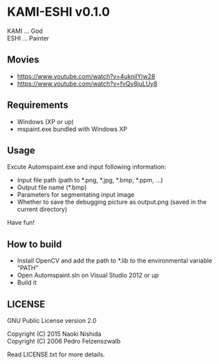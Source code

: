 # KAMI-ESHI v0.1.0

KAMI ... God  
ESHI ... Painter

## Movies
* https://www.youtube.com/watch?v=4uknilYjw28
* https://www.youtube.com/watch?v=fvQy8juLUy8

## Requirements
* Windows (XP or up)
* mspaint.exe bundled with Windows XP

## Usage
Excute Automspaint.exe and input following information:

* Input file path (path to *.png, *.jpg, *.bmp, *.ppm, ...)
* Output file name (*.bmp)
* Parameters for segmentating input image
* Whether to save the debugging picture as output.png (saved in the current directory)

Have fun!

## How to build
* Install OpenCV and add the path to *.lib to the environmental variable "PATH"
* Open Automspaint.sln on Visual Studio 2012 or up
* Build it

## LICENSE
GNU Public License version 2.0

Copyright (C) 2015 Naoki Nishida  
Copyright (C) 2006 Pedro Felzenszwalb  

Read LICENSE.txt for more details.
